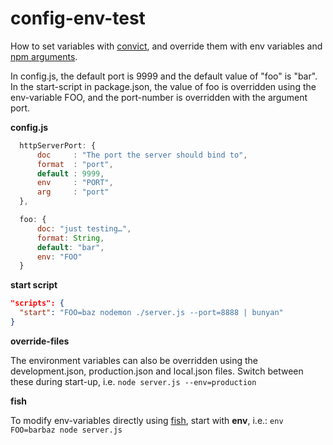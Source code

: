 # config-env-test

How to set variables with [convict](https://github.com/mozilla/node-convict), and override them with env variables and [npm arguments](https://docs.npmjs.com/cli/run-script#description).

In config.js, the default port is 9999 and the default value of "foo" is "bar". In the start-script in package.json, the value of foo is overridden using the env-variable FOO, and the port-number is overridden with the argument port. 

**config.js**

```js
  httpServerPort: {
      doc     : "The port the server should bind to",
      format  : "port",
      default : 9999,
      env     : "PORT",
      arg     : "port"
  },

  foo: {
      doc: "just testing…",
      format: String,
      default: "bar",
      env: "FOO"
  }
```

**start script**

```json
"scripts": {
  "start": "FOO=baz nodemon ./server.js --port=8888 | bunyan"
}
```

**override-files**

The environment variables can also be overridden using the development.json, production.json and local.json files. Switch between these during start-up, i.e. `node server.js --env=production`


**fish**

To modify env-variables directly using [fish](https://fishshell.com/), start with **env**, i.e.: 
`env FOO=barbaz node server.js`

